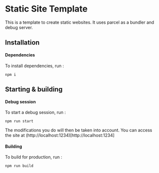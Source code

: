 # Static Site Template

This is a template to create static websites. It uses parcel as a bundler and debug server.

## Installation

#### Dependencies

To install dependencies, run : 

```
npm i
```

## Starting & building

#### Debug session

To start a debug session, run :

```
npm run start
```

The modifications you do will then be taken into account. You can access the site at (http://localhost:1234)[http://localhost:1234]

#### Building

To build for production, run :

```
npm run build
```